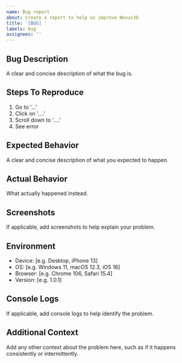 ```yaml
---
name: Bug report
about: Create a report to help us improve Nexus3D
title: '[BUG] '
labels: bug
assignees: ''
---
```


## Bug Description
A clear and concise description of what the bug is.

## Steps To Reproduce
1. Go to '...'
2. Click on '....'
3. Scroll down to '....'
4. See error

## Expected Behavior
A clear and concise description of what you expected to happen.

## Actual Behavior
What actually happened instead.

## Screenshots
If applicable, add screenshots to help explain your problem.

## Environment
- Device: [e.g. Desktop, iPhone 13]
- OS: [e.g. Windows 11, macOS 12.3, iOS 16]
- Browser: [e.g. Chrome 106, Safari 15.4]
- Version: [e.g. 1.0.1]

## Console Logs
If applicable, add console logs to help identify the problem.

## Additional Context
Add any other context about the problem here, such as if it happens consistently or intermittently. 